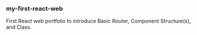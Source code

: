 ### my-first-react-web
First React web portfolio to introduce Basic Router, Component Structure(s), and Class.
